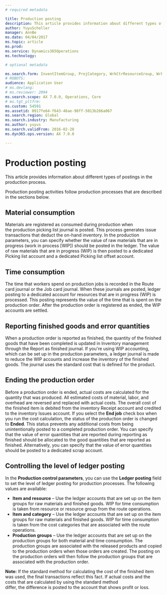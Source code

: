 ```yaml
---
# required metadata

title: Production posting
description: This article provides information about different types of postings in the production process.
author: YuyuScheller
manager: AnnBe
ms.date: 04/04/2017
ms.topic: article
ms.prod: 
ms.service: Dynamics365Operations
ms.technology: 

# optional metadata

ms.search.form: InventItemGroup, ProjCategory, WrkCtrResourceGroup, WrkCtrTable
# ROBOTS: 
audience: Application User
# ms.devlang: 
# ms.reviewer: 2094
ms.search.scope: AX 7.0.0, Operations, Core
# ms.tgt_pltfrm: 
ms.custom: 54591
ms.assetid: 0917fe64-f643-46ae-98ff-5013b266a067
ms.search.region: Global
ms.search.industry: Manufacturing
ms.author: yuyus
ms.search.validFrom: 2016-02-28
ms.dyn365.ops.version: AX 7.0.0

---
```


# Production posting

This article provides information about different types of postings in the production process.

Production posting activities follow production processes that are described in the sections below.

## Material consumption
Materials are registered as consumed during production when the production picking list journal is posted. This process generates issue transactions that deduct the on-hand inventory. In the production parameters, you can specify whether the value of raw materials that are in progress (work in process \[WIP\]) should be posted in the ledger. The value of raw materials that are in progress (WIP) is then posted to a dedicated Picking list account and a dedicated Picking list offset account.

## Time consumption
The time that workers spend on production jobs is recorded in the Route card journal or the Job card journal. When these journals are posted, ledger posting to a dedicated account for resources that are in progress (WIP) is processed. This posting represents the value of the time that is spent on the production order. After the production order is registered as ended, the WIP accounts are settled.

## Reporting finished goods and error quantities
When a production order is reported as finished, the quantity of the finished goods that have been completed is updated in Inventory management through the Report as finished journal. If you're using WIP accounting, which can be set up in the production parameters, a ledger journal is made to reduce the WIP accounts and increase the inventory of the finished goods. The journal uses the standard cost that is defined for the product.

## Ending the production order
Before a production order is ended, actual costs are calculated for the quantity that was produced. All estimated costs of material, labor, and overhead are reversed and replaced with actual costs. The overall cost of the finished item is debited from the inventory Receipt account and credited to the inventory Issues account. If you select the **End job** check box when you run the cost calculation, the status of the production order is changed to **Ended**. This status prevents any additional costs from being unintentionally posted to a completed production order. You can specify that the value of error quantities that are reported during reporting as finished should be allocated to the good quantities that are reported as finished. Alternatively, you can specify that the value of error quantities should be posted to a dedicated scrap account.

## Controlling the level of ledger posting
In the **Production control parameters**, you can use the **Ledger posting** field to set the level of ledger posting for production processes. The following values are available:

-   **Item and resource** – Use the ledger accounts that are set up on the item groups for raw materials and finished goods. WIP for time consumption is taken from resource or resource group from the route operations.
-   **Item and category** – Use the ledger accounts that are set up on the item groups for raw materials and finished goods. WIP for time consumption is taken from the cost categories that are associated with the route operations.
-   **Production groups** – Use the ledger accounts that are set up on the production groups for both material and time consumption. The production groups are associated with the released products and copied to the production orders when those orders are created. The posting on the production orders will then follow the production groups that are associated with the production order.

**Note:** If the standard method for calculating the cost of the finished item was used, the final transactions reflect this fact. If actual costs and the costs that are calculated by using the standard method differ, the difference is posted to the account that shows profit or loss.

